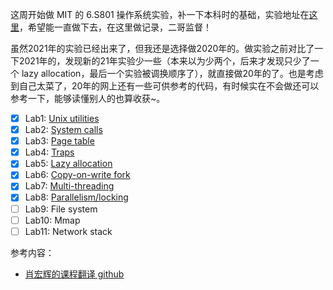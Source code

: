 
这周开始做 MIT 的 6.S801 操作系统实验，补一下本科时的基础，实验地址在[这里](https://pdos.csail.mit.edu/6.828/2020/schedule.html)，希望能一直做下去，在这里做记录，二哥监督！

虽然2021年的实验已经出来了，但我还是选择做2020年的。做实验之前对比了一下2021年的，发现新的21年实验少一些（本来以为少两个，后来才发现只少了一个 lazy allocation，最后一个实验被调换顺序了），就直接做20年的了。也是考虑到自己太菜了，20年的网上还有一些可供参考的代码，有时候实在不会做还可以参考一下，能够读懂别人的也算收获\~。

- [x] Lab1: [Unix utilities](./lab1-unix-utilities)
- [x] Lab2: [System calls](./lab2-syscall)
- [x] Lab3: [Page table](./lab3-pgtbl)
- [x] Lab4: [Traps](./lab4-traps)
- [x] Lab5: [Lazy allocation](./lab5-lazy)
- [x] Lab6: [Copy-on-write fork](./lab6-cow)
- [x] Lab7: [Multi-threading](./lab7-thread)
- [x] Lab8: [Parallelism/locking](./lab8-lock)
- [ ] Lab9: File system
- [ ] Lab10: Mmap
- [ ] Lab11: Network stack

参考内容：

- [肖宏辉的课程翻译 github](https://github.com/huihongxiao/MIT6.S081)

